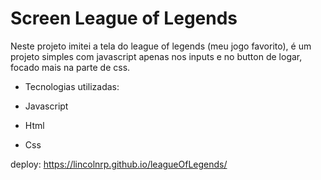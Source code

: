 # Screen League of Legends

Neste projeto imitei a tela do league of legends (meu jogo favorito), é um projeto simples com javascript apenas nos inputs e no button de logar, focado mais na parte de css.

- Tecnologias utilizadas:

- Javascript
- Html
- Css

deploy: https://lincolnrp.github.io/leagueOfLegends/

